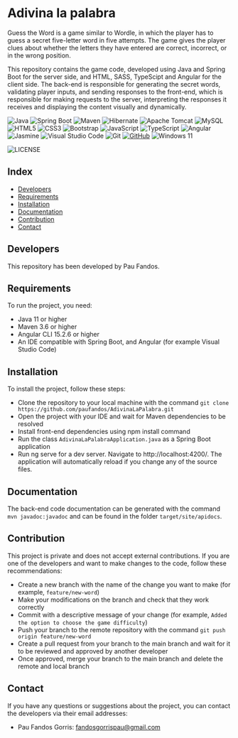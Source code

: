 # Adivina la palabra

Guess the Word is a game similar to Wordle, in which the player has to guess a secret five-letter word in five attempts. The game gives the player clues about whether the letters they have entered are correct, incorrect, or in the wrong position.

This repository contains the game code, developed using Java and Spring Boot for the server side, and HTML, SASS, TypeScipt and Angular for the client side. The back-end is responsible for generating the secret words, validating player inputs, and sending responses to the front-end, which is responsible for making requests to the server, interpreting the responses it receives and displaying the content visually and dynamically.

![Java](https://img.shields.io/badge/Java-ED8B00?style=for-the-badge&logo=java&logoColor=white)
![Spring Boot](https://img.shields.io/badge/Spring_Boot-F2F4F9?style=for-the-badge&logo=spring-boot)
![Maven](https://img.shields.io/badge/Maven-000000?style=for-the-badge&logo=apache-maven&logoColor=white)
![Hibernate](https://img.shields.io/badge/Hibernate-59666C?style=for-the-badge&logo=Hibernate&logoColor=white)
![Apache Tomcat](https://img.shields.io/badge/apache%20tomcat-%23F8DC75.svg?style=for-the-badge&logo=apache-tomcat&logoColor=black)
![MySQL](https://img.shields.io/badge/mysql-%2300f.svg?style=for-the-badge&logo=mysql&logoColor=white)
![HTML5](https://img.shields.io/badge/HTML5-E34F26?style=for-the-badge&logo=html5&logoColor=white)
![CSS3](https://img.shields.io/badge/CSS3-1572B6?style=for-the-badge&logo=css3&logoColor=white)
![Bootstrap](https://img.shields.io/badge/bootstrap-%23563D7C.svg?style=for-the-badge&logo=bootstrap&logoColor=white)
![JavaScript](https://img.shields.io/badge/JavaScript-F7DF1E?style=for-the-badge&logo=javascript&logoColor=black)
![TypeScript](https://img.shields.io/badge/typescript-%23007ACC.svg?style=for-the-badge&logo=typescript&logoColor=white)
![Angular](https://img.shields.io/badge/angular-%23DD0031.svg?style=for-the-badge&logo=angular&logoColor=white)
![Jasmine](https://img.shields.io/badge/jasmine-%238A4182.svg?style=for-the-badge&logo=jasmine&logoColor=white)
![Visual Studio Code](https://img.shields.io/badge/Visual%20Studio%20Code-0078d7.svg?style=for-the-badge&logo=visual-studio-code&logoColor=white)
![Git](https://img.shields.io/badge/git-%23F05033.svg?style=for-the-badge&logo=git&logoColor=white)
[![GitHub](https://img.shields.io/badge/GitHub-100000?style=for-the-badge&logo=github&logoColor=white)](https://github.com/)
![Windows 11](https://img.shields.io/badge/Windows%2011-%230079d5.svg?style=for-the-badge&logo=Windows%2011&logoColor=white)

![LICENSE](https://licensebuttons.net/l/by-nc-sa/3.0/88x31.png)

## Index

- [Developers](#developers)
- [Requirements](#requirements)
- [Installation](#installation)
- [Documentation](#documentation)
- [Contribution](#contribution)
- [Contact](#contact)

## Developers

This repository has been developed by Pau Fandos.

## Requirements

To run the project, you need:

- Java 11 or higher
- Maven 3.6 or higher
- Angular CLI 15.2.6 or higher
- An IDE compatible with Spring Boot, and Angular (for example Visual Studio Code)

## Installation

To install the project, follow these steps:

- Clone the repository to your local machine with the command `git clone https://github.com/paufandos/AdivinaLaPalabra.git`
- Open the project with your IDE and wait for Maven dependencies to be resolved
- Install front-end dependencies using npm install command
- Run the class `AdivinaLaPalabraApplication.java` as a Spring Boot application
- Run ng serve for a dev server. Navigate to http://localhost:4200/. The application will automatically reload if you change any of the source files.

## Documentation

The back-end code documentation can be generated with the command `mvn javadoc:javadoc` and can be found in the folder `target/site/apidocs`.

## Contribution

This project is private and does not accept external contributions. If you are one of the developers and want to make changes to the code, follow these recommendations:

- Create a new branch with the name of the change you want to make (for example, `feature/new-word`)
- Make your modifications on the branch and check that they work correctly
- Commit with a descriptive message of your change (for example, `Added the option to choose the game difficulty`)
- Push your branch to the remote repository with the command `git push origin feature/new-word`
- Create a pull request from your branch to the main branch and wait for it to be reviewed and approved by another developer
- Once approved, merge your branch to the main branch and delete the remote and local branch


## Contact

If you have any questions or suggestions about the project, you can contact the developers via their email addresses:
- Pau Fandos Gorris: fandosgorrispau@gmail.com
